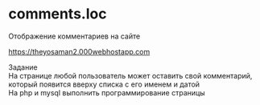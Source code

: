 # comments.loc
Отображение комментариев на сайте  

https://theyosaman2.000webhostapp.com  

Задание  
На странице любой пользователь может оставить свой комментарий, который появится вверху списка с его именем и датой  
На php и mysql выполнить программирование страницы  
